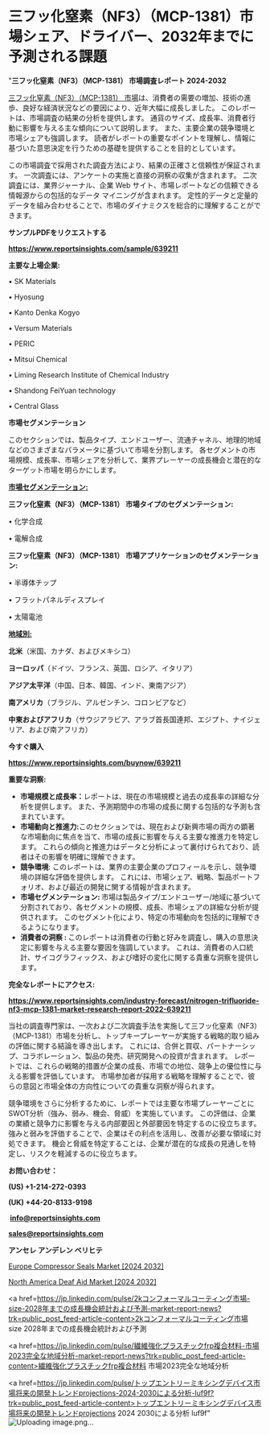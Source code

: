 # 三フッ化窒素（NF3）（MCP-1381）市場シェア、ドライバー、2032年までに予測される課題

"<strong>三フッ化窒素（NF3）（MCP-1381） 市場調査レポート 2024-2032</strong>

<a href=https://www.reportsinsights.com/sample/639211>三フッ化窒素（NF3）（MCP-1381） 市場</a>は、消費者の需要の増加、技術の進歩、良好な経済状況などの要因により、近年大幅に成長しました。 このレポートは、市場調査の結果の分析を提供します。 通貨のサイズ、成長率、消費者行動に影響を与える主な傾向について説明します。 また、主要企業の競争環境と市場シェアも強調します。 読者がレポートの重要なポイントを理解し、情報に基づいた意思決定を行うための基礎を提供することを目的としています。

この市場調査で採用された調査方法により、結果の正確さと信頼性が保証されます。 一次調査には、アンケートの実施と直接の洞察の収集が含まれます。 二次調査には、業界ジャーナル、企業 Web サイト、市場レポートなどの信頼できる情報源からの包括的なデータ マイニングが含まれます。 定性的データと定量的データを組み合わせることで、市場のダイナミクスを総合的に理解することができます。

<strong><b>サンプルPDFをリクエストする</b></strong>

<a href=https://www.reportsinsights.com/sample/639211><strong><u>https://www.reportsinsights.com/sample/639211</u></strong></a>

<strong>主要な上場企業:</strong>

• SK Materials

• Hyosung

• Kanto Denka Kogyo

• Versum Materials

• PERIC

• Mitsui Chemical

• Liming Research Institute of Chemical Industry

• Shandong FeiYuan technology

• Central Glass

<strong>市場セグメンテーション</strong>

このセクションでは、製品タイプ、エンドユーザー、流通チャネル、地理的地域などのさまざまなパラメータに基づいて市場を分割します。 各セグメントの市場規模、成長率、市場シェアを分析して、業界プレーヤーの成長機会と潜在的なターゲット市場を明らかにします。

<strong><u>市場セグメンテーション</u></strong><strong><u>:</u></strong>

<strong>三フッ化窒素（NF3）（MCP-1381） 市場タイプのセグメンテーション:</strong>

• 化学合成

• 電解合成

<strong>三フッ化窒素（NF3）（MCP-1381） 市場アプリケーションのセグメンテーション:</strong>

• 半導体チップ

• フラットパネルディスプレイ

• 太陽電池

<strong><u>地域別</u></strong><strong><u>:</u></strong>

<strong>北米</strong>（米国、カナダ、およびメキシコ）

<strong>ヨーロッパ</strong>（ドイツ、フランス、英国、ロシア、イタリア）

<strong>アジア太平洋</strong>（中国、日本、韓国、インド、東南アジア）

<strong>南アメリカ</strong>（ブラジル、アルゼンチン、コロンビアなど）

<strong>中東およびアフリカ</strong>（サウジアラビア、アラブ首長国連邦、エジプト、ナイジェリア、および南アフリカ）

<strong>今すぐ購入</strong>

<a href=https://www.reportsinsights.com/buynow/639211><strong><u>https://www.reportsinsights.com/buynow/639211</u></strong></a>

<strong>重要な洞察:</strong>
<ul>
  <li><strong>市場規模と成長率：</strong>レポートは、現在の市場規模と過去の成長率の詳細な分析を提供します。 また、予測期間中の市場の成長に関する包括的な予測も含まれています。</li>
  <li><strong>市場動向と推進力:</strong>このセクションでは、現在および新興市場の両方の顕著な市場動向に焦点を当て、市場の成長に影響を与える主要な推進力を特定します。 これらの傾向と推進力はデータと分析によって裏付けられており、読者はその影響を明確に理解できます。</li>
  <li><strong>競争環境</strong>: このレポートは、業界の主要企業のプロフィールを示し、競争環境の詳細な評価を提供します。 これには、市場シェア、戦略、製品ポートフォリオ、および最近の開発に関する情報が含まれます。</li>
  <li><strong>市場セグメンテーション: </strong>市場は製品タイプ/エンドユーザー/地域に基づいて分割されており、各セグメントの規模、成長、市場シェアの詳細な分析が提供されます。 このセグメント化により、特定の市場動向を包括的に理解できるようになります。</li>
  <li><strong>消費者の洞察 : </strong>このレポートは消費者の行動と好みを調査し、購入の意思決定に影響を与える主要な要因を強調しています。 これは、消費者の人口統計、サイコグラフィックス、および嗜好の変化に関する貴重な洞察を提供します。</li>
</ul>
<strong>完全なレポートにアクセス:</strong>

<a href=https://www.reportsinsights.com/industry-forecast/nitrogen-trifluoride-nf3-mcp-1381-market-research-report-2022-639211><strong><u><b>https://www.reportsinsights.com/industry-forecast/nitrogen-trifluoride-nf3-mcp-1381-market-research-report-2022-639211</b></u></strong></a>

当社の調査専門家は、一次および二次調査手法を実施して三フッ化窒素（NF3）（MCP-1381）市場を分析し、トップキープレーヤーが実施する戦略的取り組みの評価に関する結論を導き出します。 これには、合併と買収、パートナーシップ、コラボレーション、製品の発売、研究開発への投資が含まれます。 レポートでは、これらの戦略的措置が企業の成長、市場での地位、競争上の優位性に与える影響を評価しています。 市場参加者が採用する戦略を理解することで、彼らの意図と市場全体の方向性についての貴重な洞察が得られます。

競争環境をさらに分析するために、レポートでは主要な市場プレーヤーごとにSWOT分析（強み、弱み、機会、脅威）を実施しています。 この評価は、企業の業績と競争力に影響を与える内部要因と外部要因を特定するのに役立ちます。 強みと弱みを評価することで、企業はその利点を活用し、改善が必要な領域に対処できます。 機会と脅威を特定することは、企業が潜在的な成長の見通しを特定し、リスクを軽減するのに役立ちます。

<strong>お問い合わせ：</strong>

<strong>(US) +1-214-272-0393</strong>

<strong>(UK) +44-20-8133-9198</strong>

<strong> </strong><a href=info@reportsinsights.com><strong><u>info@reportsinsights.com</u></strong></a>

<a href=sales@reportsinsights.com><strong><u>sales@reportsinsights.com</u></strong></a>

<strong>アンセレ アンデレン ベリヒテ</strong>

<a href=https://www.linkedin.com/pulse/europe-compressor-seals-markets-trends-growth-6drse/>Europe Compressor Seals Market [2024 2032]</a>

<a href=https://www.linkedin.com/pulse/north-america-deaf-aid-market-emerging-research-zzamf/>North America Deaf Aid Market [2024 2032]</a>

<a href=https://jp.linkedin.com/pulse/2kコンフォーマルコーティング市場-size-2028年までの成長機会統計および予測-market-report-news?trk=public_post_feed-article-content>2kコンフォーマルコーティング市場 size 2028年までの成長機会統計および予測</a>

<a href=https://jp.linkedin.com/pulse/繊維強化プラスチックfrp複合材料-市場2023完全な地域分析-market-report-news?trk=public_post_feed-article-content>繊維強化プラスチックfrp複合材料 市場2023完全な地域分析</a>

<a href=https://jp.linkedin.com/pulse/トップエントリーミキシングデバイス市場将来の開発トレンドprojections-2024-2030による分析-luf9f?trk=public_post_feed-article-content>トップエントリーミキシングデバイス市場将来の開発トレンドprojections 2024 2030による分析 luf9f</a>"
![Uploading image.png…]()
